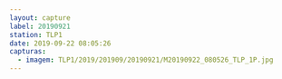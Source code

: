 ```yaml
---
layout: capture
label: 20190921
station: TLP1
date: 2019-09-22 08:05:26
capturas:
  - imagem: TLP1/2019/201909/20190921/M20190922_080526_TLP_1P.jpg
---
```

